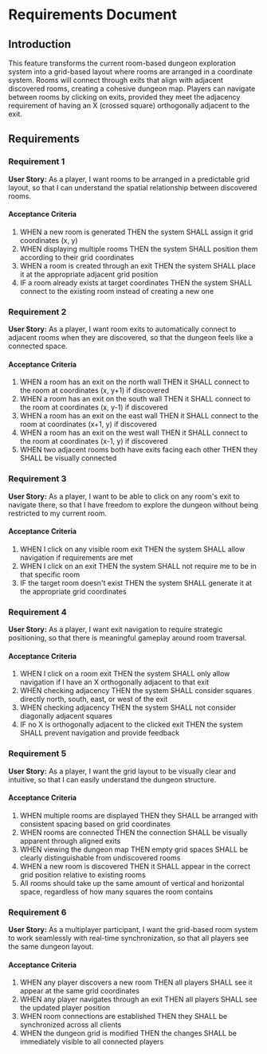 # Requirements Document

## Introduction

This feature transforms the current room-based dungeon exploration system into a grid-based layout where rooms are arranged in a coordinate system. Rooms will connect through exits that align with adjacent discovered rooms, creating a cohesive dungeon map. Players can navigate between rooms by clicking on exits, provided they meet the adjacency requirement of having an X (crossed square) orthogonally adjacent to the exit.

## Requirements

### Requirement 1

**User Story:** As a player, I want rooms to be arranged in a predictable grid layout, so that I can understand the spatial relationship between discovered rooms.

#### Acceptance Criteria

1. WHEN a new room is generated THEN the system SHALL assign it grid coordinates (x, y)
2. WHEN displaying multiple rooms THEN the system SHALL position them according to their grid coordinates
3. WHEN a room is created through an exit THEN the system SHALL place it at the appropriate adjacent grid position
4. IF a room already exists at target coordinates THEN the system SHALL connect to the existing room instead of creating a new one

### Requirement 2

**User Story:** As a player, I want room exits to automatically connect to adjacent rooms when they are discovered, so that the dungeon feels like a connected space.

#### Acceptance Criteria

1. WHEN a room has an exit on the north wall THEN it SHALL connect to the room at coordinates (x, y+1) if discovered
2. WHEN a room has an exit on the south wall THEN it SHALL connect to the room at coordinates (x, y-1) if discovered
3. WHEN a room has an exit on the east wall THEN it SHALL connect to the room at coordinates (x+1, y) if discovered
4. WHEN a room has an exit on the west wall THEN it SHALL connect to the room at coordinates (x-1, y) if discovered
5. WHEN two adjacent rooms both have exits facing each other THEN they SHALL be visually connected

### Requirement 3

**User Story:** As a player, I want to be able to click on any room's exit to navigate there, so that I have freedom to explore the dungeon without being restricted to my current room.

#### Acceptance Criteria

1. WHEN I click on any visible room exit THEN the system SHALL allow navigation if requirements are met
2. WHEN I click on an exit THEN the system SHALL not require me to be in that specific room
4. IF the target room doesn't exist THEN the system SHALL generate it at the appropriate grid coordinates

### Requirement 4

**User Story:** As a player, I want exit navigation to require strategic positioning, so that there is meaningful gameplay around room traversal.

#### Acceptance Criteria

1. WHEN I click on a room exit THEN the system SHALL only allow navigation if I have an X orthogonally adjacent to that exit
2. WHEN checking adjacency THEN the system SHALL consider squares directly north, south, east, or west of the exit
3. WHEN checking adjacency THEN the system SHALL not consider diagonally adjacent squares
4. IF no X is orthogonally adjacent to the clicked exit THEN the system SHALL prevent navigation and provide feedback

### Requirement 5

**User Story:** As a player, I want the grid layout to be visually clear and intuitive, so that I can easily understand the dungeon structure.

#### Acceptance Criteria

1. WHEN multiple rooms are displayed THEN they SHALL be arranged with consistent spacing based on grid coordinates
2. WHEN rooms are connected THEN the connection SHALL be visually apparent through aligned exits
3. WHEN viewing the dungeon map THEN empty grid spaces SHALL be clearly distinguishable from undiscovered rooms
4. WHEN a new room is discovered THEN it SHALL appear in the correct grid position relative to existing rooms
5. All rooms should take up the same amount of vertical and horizontal space, regardless of how many squares the room contains

### Requirement 6

**User Story:** As a multiplayer participant, I want the grid-based room system to work seamlessly with real-time synchronization, so that all players see the same dungeon layout.

#### Acceptance Criteria

1. WHEN any player discovers a new room THEN all players SHALL see it appear at the same grid coordinates
2. WHEN any player navigates through an exit THEN all players SHALL see the updated player position
3. WHEN room connections are established THEN they SHALL be synchronized across all clients
4. WHEN the dungeon grid is modified THEN the changes SHALL be immediately visible to all connected players